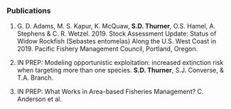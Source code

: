### Publications

1. G. D. Adams, M. S. Kapur, K. McQuaw, **S.D. Thurner**, O.S. Hamel, A. Stephens & C. R. Wetzel. 2019. Stock Assessment Update: Status of Widow Rockfish (Sebastes entomelas) Along the U.S. West Coast in 2019. Pacific Fishery Management Council, Portland, Oregon.

2. IN PREP: Modeling opportunistic exploitation: increased extinction risk when targeting more than one species. **S.D. Thurner**, S.J. Converse, & T.A. Branch.

3. IN PREP: What Works in Area-based Fisheries Management? C. Anderson et al.
